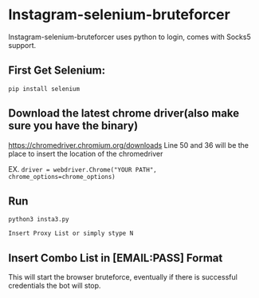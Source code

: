 # Instagram-selenium-bruteforcer
Instagram-selenium-bruteforcer uses python to login, comes with Socks5 support.

## First Get Selenium:
```pip install selenium```

## Download the latest chrome driver(also make sure you have the binary)
https://chromedriver.chromium.org/downloads
Line 50 and 36 will be the place to insert the location of the chromedriver

EX. ```driver = webdriver.Chrome("YOUR PATH", chrome_options=chrome_options)```

## Run 
```python3 insta3.py```

```Insert Proxy List or simply stype N```

## Insert Combo List in [EMAIL:PASS] Format

This will start the browser bruteforce, eventually if there is successful credentials the bot will stop.



